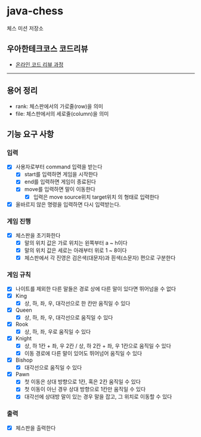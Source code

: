 # java-chess

체스 미션 저장소

## 우아한테크코스 코드리뷰

- [온라인 코드 리뷰 과정](https://github.com/woowacourse/woowacourse-docs/blob/master/maincourse/README.md)

---

## 용어 정리

- rank: 체스판에서의 가로줄(row)을 의미
- file: 체스판에서의 세로줄(column)을 의미

## 기능 요구 사항

### 입력

-[x] 사용자로부터 command 입력을 받는다
    - [x] start를 입력하면 게임을 시작한다
    - [x] end를 입력하면 게임이 종료된다
    - [x] move를 입력하면 말이 이동한다
        - [x] 입력은 move source위치 target위치 의 형태로 입력한다
- [x] 올바르지 않은 명령을 입력하면 다시 입력받는다.

### 게임 진행

- [x] 체스판을 초기화한다
    - [x] 말의 위치 값은 가로 위치는 왼쪽부터 a ~ h이다
    - [x] 말의 위치 값은 세로는 아래부터 위로 1 ~ 8이다
    - [x] 체스판에서 각 진영은 검은색(대문자)과 흰색(소문자) 편으로 구분한다

### 게임 규칙

- [x] 나이트를 제외한 다른 말들은 경로 상에 다른 말이 있다면 뛰어넘을 수 없다
- [x] King
    - [x] 상, 하, 좌, 우, 대각선으로 한 칸만 움직일 수 있다
- [x] Queen
    - [x] 상, 하, 좌, 우, 대각선으로 움직일 수 있다
- [x] Rook
    - [x] 상, 하, 좌, 우로 움직일 수 있다
- [x] Knight
    - [x] 상, 하 1칸 + 좌, 우 2칸 / 상, 하 2칸 + 좌, 우 1칸으로 움직일 수 있다
    - [x] 이동 경로에 다른 말이 있어도 뛰어넘어 움직일 수 있다
- [x] Bishop
    - [x] 대각선으로 움직일 수 있다
- [x] Pawn
    - [x] 첫 이동은 상대 방향으로 1칸, 혹은 2칸 움직일 수 있다
    - [x] 첫 이동이 아닌 경우 상대 방향으로 1칸만 움직일 수 있다
    - [x] 대각선에 상대방 말이 있는 경우 말을 잡고, 그 위치로 이동할 수 있다

### 출력

- [x] 체스판을 출력한다
